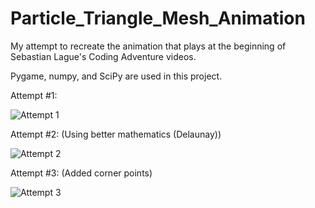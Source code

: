 # Particle_Triangle_Mesh_Animation
My attempt to recreate the animation that plays at the beginning of Sebastian Lague's Coding Adventure videos.

Pygame, numpy, and SciPy are used in this project.

Attempt #1:

![Attempt 1](https://github.com/user-attachments/assets/96b0b2de-92b6-4b22-9a8e-167139e40dd7)

Attempt #2: (Using better mathematics (Delaunay))

![Attempt 2](https://github.com/user-attachments/assets/0385e457-c22b-471c-9ddc-61c1441668f0)

Attempt #3: (Added corner points)

![Attempt 3](https://github.com/user-attachments/assets/79e6af56-0e33-4ef1-8e8e-f6f99b82ee11)

